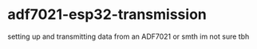 # adf7021-esp32-transmission
setting up and transmitting data from an ADF7021 or smth im not sure tbh
